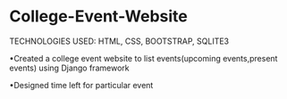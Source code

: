 # College-Event-Website
TECHNOLOGIES USED: HTML, CSS, BOOTSTRAP, SQLITE3 

•Created a college event website to list events(upcoming
events,present events) using Django framework

•Designed time left for particular event
